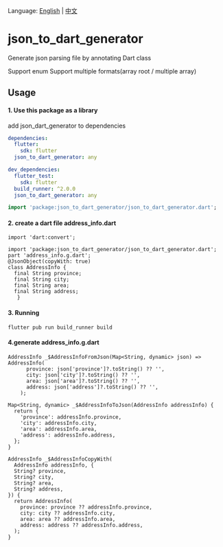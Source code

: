 Language: [English](README.md) | [中文](README_ZH.md)

# json_to_dart_generator
Generate json parsing file by annotating Dart class 

Support enum
Support multiple formats(array root / multiple array)



## Usage

#### 1. Use this package as a library
add json_dart_generator to dependencies

```yaml
dependencies:
  flutter:
    sdk: flutter
  json_to_dart_generator: any

dev_dependencies:
  flutter_test:
    sdk: flutter
  build_runner: ^2.0.0
  json_to_dart_generator: any
```

```dart
import 'package:json_to_dart_generator/json_to_dart_generator.dart';


```
#### 2. create a dart file address_info.dart    
```
import 'dart:convert';

import 'package:json_to_dart_generator/json_to_dart_generator.dart';
part 'address_info.g.dart';
@JsonObject(copyWith: true)
class AddressInfo {
  final String province;
  final String city;
  final String area;
  final String address;
   }
```
             
#### 3. Running    
```
flutter pub run build_runner build
```
#### 4.generate address_info.g.dart
```
AddressInfo _$AddressInfoFromJson(Map<String, dynamic> json) => AddressInfo(
      province: json['province']?.toString() ?? '',
      city: json['city']?.toString() ?? '',
      area: json['area']?.toString() ?? '',
      address: json['address']?.toString() ?? '',
    );

Map<String, dynamic> _$AddressInfoToJson(AddressInfo addressInfo) {
  return {
    'province': addressInfo.province,
    'city': addressInfo.city,
    'area': addressInfo.area,
    'address': addressInfo.address,
  };
}

AddressInfo _$AddressInfoCopyWith(
  AddressInfo addressInfo, {
  String? province,
  String? city,
  String? area,
  String? address,
}) {
  return AddressInfo(
    province: province ?? addressInfo.province,
    city: city ?? addressInfo.city,
    area: area ?? addressInfo.area,
    address: address ?? addressInfo.address,
  );
}
```
